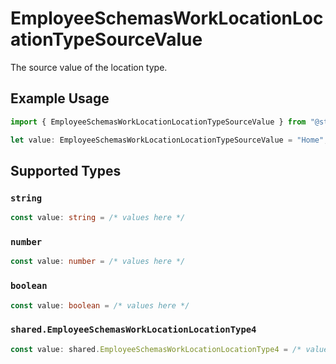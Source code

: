 # EmployeeSchemasWorkLocationLocationTypeSourceValue

The source value of the location type.

## Example Usage

```typescript
import { EmployeeSchemasWorkLocationLocationTypeSourceValue } from "@stackone/stackone-client-ts/sdk/models/shared";

let value: EmployeeSchemasWorkLocationLocationTypeSourceValue = "Home";
```

## Supported Types

### `string`

```typescript
const value: string = /* values here */
```

### `number`

```typescript
const value: number = /* values here */
```

### `boolean`

```typescript
const value: boolean = /* values here */
```

### `shared.EmployeeSchemasWorkLocationLocationType4`

```typescript
const value: shared.EmployeeSchemasWorkLocationLocationType4 = /* values here */
```

